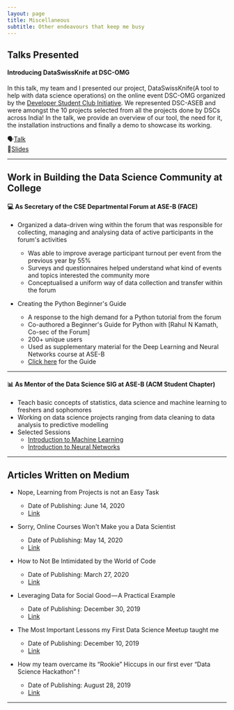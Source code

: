 ```yaml
---
layout: page
title: Miscellaneous
subtitle: Other endeavours that keep me busy
---
```


## Talks Presented

#### Introducing DataSwissKnife at DSC-OMG

In this talk, my team and I presented our project, DataSwissKnife(A tool to help with data science operations) on the online event DSC-OMG organized by the [Developer Student Club Initiative](https://developers.google.com/community/dsc). We represented DSC-ASEB and were amongst the 10 projects selected from all the projects done by DSCs across India! In the talk, we provide an overview of our tool, the need for it, the installation instructions and finally a demo to showcase its working.  

:speaking_head:[Talk](https://www.youtube.com/watch?v=9o5CDkeWPmM)  
:link:[Slides](https://www.canva.com/design/DAEAV3D_iAU/w2CxGdPd_uSg5N0Rkb45og/view)

---

## Work in Building the Data Science Community at College

#### :computer: As Secretary of the CSE Departmental Forum at ASE-B (FACE)
- Organized a data-driven wing within the forum that was responsible for collecting, managing and analysing data of active participants in the forum's activities
  - Was able to improve average participant turnout per event from the previous year by 55%
  - Surveys and questionnaires helped understand what kind of events and topics interested the community more
  - Conceptualised a uniform way of data collection and transfer within the forum
  
- Creating the Python Beginner's Guide
  - A response to the high demand for a Python tutorial from the forum
  - Co-authored a Beginner's Guide for Python with [Rahul N Kamath, Co-sec of the Forum]
  - 200+ unique users
  - Used as supplementary material for the Deep Learning and Neural Networks course at ASE-B
  - [Click here](https://bit.ly/python-tut-face) for the Guide
  
---
  
#### :bar_chart: As Mentor of the Data Science SIG at ASE-B (ACM Student Chapter)
- Teach basic concepts of statistics, data science and machine learning to freshers and sophomores
- Working on data science projects ranging from data cleaning to data analysis to predictive modelling
- Selected Sessions
  - [Introduction to Machine Learning](https://paper.dropbox.com/doc/Explore-ML-DSC-Introduction-to-Machine-Learning--AxzN8M10MRpcnGJtgrhsQtz9Ag-xbJ2VWpGwgJ8iePX5Yg3u)
  - [Introduction to Neural Networks](https://paper.dropbox.com/doc/Explore-ML-DSC-Neural-Networks--Axyg74XnuRKvmEZonapI~dtWAg-2AANiBmwe5Aqa4MPAUQ1v)
  
---

## Articles Written on Medium

- Nope, Learning from Projects is not an Easy Task
  - Date of Publishing: June 14, 2020
  - [Link](https://towardsdatascience.com/nope-learning-from-projects-is-not-an-easy-task-eb35c64da6e7?source=friends_link&sk=38b5267d700cc006064f3f3e948c7040)
  
- Sorry, Online Courses Won't Make you a Data Scientist
  - Date of Publishing: May 14, 2020
  - [Link](https://towardsdatascience.com/sorry-online-courses-wont-make-you-a-data-scientist-8639d5f00889?source=friends_link&sk=a0d99d05e1058d26bf6f277aea76388b)
  
- How to Not Be Intimidated by the World of Code
  - Date of Publishing: March 27, 2020
  - [Link](https://medium.com/@yadramshankar/how-to-not-be-intimidated-by-the-world-of-code-e12c3518fbc2?source=friends_link&sk=0287594258b6dbb1bab533f46d098789)
  
- Leveraging Data for Social Good — A Practical Example
  - Date of Publishing: December 30, 2019
  - [Link](https://towardsdatascience.com/leveraging-data-for-social-good-a-practical-example-adac053bdeaa?source=friends_link&sk=8b4b119dcd6660ef2775fa6ea6eb4398)
  
- The Most Important Lessons my First Data Science Meetup taught me
  - Date of Publishing: December 10, 2019
  - [Link](https://towardsdatascience.com/the-most-important-lessons-my-first-data-science-meetup-taught-me-9651a528616?source=friends_link&sk=35f62ddfb49211692ab5c23be6058747)
  
- How my team overcame its “Rookie” Hiccups in our first ever “Data Science Hackathon” !
  - Date of Publishing: August 28, 2019
  - [Link](https://medium.com/face-amrita-bangalore/how-my-team-overcame-its-rookie-hiccups-in-our-first-ever-data-science-hackathon-5cba643ece08?source=friends_link&sk=c6cc4eb9517bf44566ae9334ec69040e)

  
---
